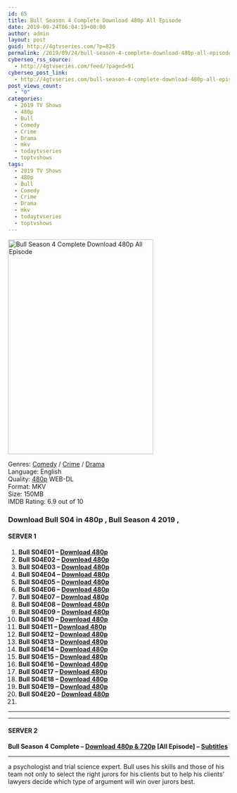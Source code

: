 ```yaml
---
id: 65
title: Bull Season 4 Complete Download 480p All Episode
date: 2019-09-24T06:04:19+00:00
author: admin
layout: post
guid: http://4gtvseries.com/?p=825
permalink: /2019/09/24/bull-season-4-complete-download-480p-all-episode-2/
cyberseo_rss_source:
  - http://4gtvseries.com/feed/?paged=91
cyberseo_post_link:
  - http://4gtvseries.com/bull-season-4-complete-download-480p-all-episode/
post_views_count:
  - "0"
categories:
  - 2019 TV Shows
  - 480p
  - Bull
  - Comedy
  - Crime
  - Drama
  - mkv
  - todaytvseries
  - toptvshows
tags:
  - 2019 TV Shows
  - 480p
  - Bull
  - Comedy
  - Crime
  - Drama
  - mkv
  - todaytvseries
  - toptvshows
---
```

<img loading="lazy" fifu-featured="1" class="aligncenter" src="https://3.bp.blogspot.com/-lz52zAwrNsE/XYmxFfj24yI/AAAAAAAAAJE/KiRArIRtO6IlT_rHVXno7IDCQw3Js_jfQCK4BGAYYCw/s1600/Bull%2BSeason%2B4.jpg" alt="Bull Season 4 Complete Download 480p All Episode" title="Bull Season 4 Complete Download 480p All Episode" width="330" height="488" />

Genres: <a href="http://4gtvseries.com/tag/comedy/" data-wpel-link="internal">Comedy</a> / <a href="http://4gtvseries.com/tag/crime/" data-wpel-link="internal">Crime</a> /&nbsp;<a href="http://4gtvseries.com/tag/drama/" data-wpel-link="internal">Drama</a>  
Language: English  
Quality:&nbsp;<a href="http://4gtvseries.com/tag/480p/" data-wpel-link="internal">480p</a> WEB-DL  
Format: MKV  
Size: 150MB  
IMDB Rating: 6.9 out of 10

### **Download Bull S04 in 480p , Bull Season 4 2019 ,&nbsp;**

#### <span><strong>SERVER 1</strong></span>

  1. **Bull S04E01 – <a href="http://slink.dl480p.xyz/GJDSovF" data-wpel-link="external" target="_blank" rel="nofollow external noopener noreferrer" class="wpel-icon-left"><i class="wpel-icon fa fa-download" aria-hidden="true"></i>Download 480p</a>**
  2. **Bull S04E02 – <a href="http://slink.dl480p.xyz/cTx7L" data-wpel-link="external" target="_blank" rel="nofollow external noopener noreferrer" class="wpel-icon-left"><i class="wpel-icon fa fa-download" aria-hidden="true"></i>Download 480p</a>**
  3. **Bull S04E03 – <a href="http://slink.dl480p.xyz/5OuGX6U" data-wpel-link="external" target="_blank" rel="nofollow external noopener noreferrer" class="wpel-icon-left"><i class="wpel-icon fa fa-download" aria-hidden="true"></i>Download 480p</a>**
  4. **Bull S04E04 – <a href="http://slink.dl480p.xyz/SATEi7a" data-wpel-link="external" target="_blank" rel="nofollow external noopener noreferrer" class="wpel-icon-left"><i class="wpel-icon fa fa-download" aria-hidden="true"></i>Download 480p</a>**
  5. **Bull S04E05 – <a href="http://slink.dl480p.xyz/JxnUw7L" data-wpel-link="external" target="_blank" rel="nofollow external noopener noreferrer" class="wpel-icon-left"><i class="wpel-icon fa fa-download" aria-hidden="true"></i>Download 480p</a>**
  6. **Bull S04E06 – <a href="http://slink.dl480p.xyz/pS2i" data-wpel-link="external" target="_blank" rel="nofollow external noopener noreferrer" class="wpel-icon-left"><i class="wpel-icon fa fa-download" aria-hidden="true"></i>Download 480p</a>**
  7. **Bull S04E07 – <a href="http://slink.dl480p.xyz/0rRC" data-wpel-link="external" target="_blank" rel="nofollow external noopener noreferrer" class="wpel-icon-left"><i class="wpel-icon fa fa-download" aria-hidden="true"></i>Download 480p</a>**
  8. **Bull S04E08 – <a href="http://slink.dl480p.xyz/I4AkY" data-wpel-link="external" target="_blank" rel="nofollow external noopener noreferrer" class="wpel-icon-left"><i class="wpel-icon fa fa-download" aria-hidden="true"></i>Download 480p</a>**
  9. **Bull S04E09 – <a href="http://slink.dl480p.xyz/kJv78YcT" data-wpel-link="external" target="_blank" rel="nofollow external noopener noreferrer" class="wpel-icon-left"><i class="wpel-icon fa fa-download" aria-hidden="true"></i>Download 480p</a>**
 10. **Bull S04E10 – <a href="http://slink.dl480p.xyz/ION0alg" data-wpel-link="external" target="_blank" rel="nofollow external noopener noreferrer" class="wpel-icon-left"><i class="wpel-icon fa fa-download" aria-hidden="true"></i>Download 480p</a>**
 11. **Bull S04E11 – <a href="http://slink.dl480p.xyz/jKczO" data-wpel-link="external" target="_blank" rel="nofollow external noopener noreferrer" class="wpel-icon-left"><i class="wpel-icon fa fa-download" aria-hidden="true"></i>Download 480p</a>**
 12. **Bull S04E12 – <a href="http://slink.dl480p.xyz/0TkRX" data-wpel-link="external" target="_blank" rel="nofollow external noopener noreferrer" class="wpel-icon-left"><i class="wpel-icon fa fa-download" aria-hidden="true"></i>Download 480p</a>**
 13. **Bull S04E13 – <a href="http://slink.dl480p.xyz/QlFzinM" data-wpel-link="external" target="_blank" rel="nofollow external noopener noreferrer" class="wpel-icon-left"><i class="wpel-icon fa fa-download" aria-hidden="true"></i>Download 480p</a>**
 14. **Bull S04E14 – <a href="http://slink.dl480p.xyz/o5mCAMS" data-wpel-link="external" target="_blank" rel="nofollow external noopener noreferrer" class="wpel-icon-left"><i class="wpel-icon fa fa-download" aria-hidden="true"></i>Download 480p</a>**
 15. **Bull S04E15 – <a href="http://slink.dl480p.xyz/iJjjlA" data-wpel-link="external" target="_blank" rel="nofollow external noopener noreferrer" class="wpel-icon-left"><i class="wpel-icon fa fa-download" aria-hidden="true"></i>Download 480p</a>**
 16. **Bull S04E16 – <a href="http://slink.dl480p.xyz/tO0xMwjR" data-wpel-link="external" target="_blank" rel="nofollow external noopener noreferrer" class="wpel-icon-left"><i class="wpel-icon fa fa-download" aria-hidden="true"></i>Download 480p</a>**
 17. **Bull S04E17 – <a href="http://slink.dl480p.xyz/4GXytWG0" data-wpel-link="external" target="_blank" rel="nofollow external noopener noreferrer" class="wpel-icon-left"><i class="wpel-icon fa fa-download" aria-hidden="true"></i>Download 480p</a>**
 18. **Bull S04E18 – <a href="http://slink.dl480p.xyz/CsX7v" data-wpel-link="external" target="_blank" rel="nofollow external noopener noreferrer" class="wpel-icon-left"><i class="wpel-icon fa fa-download" aria-hidden="true"></i>Download 480p</a>**
 19. **Bull S04E19 – <a href="http://slink.dl480p.xyz/SK5HF2X2" data-wpel-link="external" target="_blank" rel="nofollow external noopener noreferrer" class="wpel-icon-left"><i class="wpel-icon fa fa-download" aria-hidden="true"></i>Download 480p</a>**
 20. **Bull S04E20 – <a href="http://slink.dl480p.xyz/jr4Hf" data-wpel-link="external" target="_blank" rel="nofollow external noopener noreferrer" class="wpel-icon-left"><i class="wpel-icon fa fa-download" aria-hidden="true"></i>Download 480p</a>**
 21. 

* * *

* * *

#### <span><strong>SERVER 2</strong></span>

**Bull Season 4 Complete – <a href="http://dl480p.xyz/573/" data-wpel-link="external" target="_blank" rel="nofollow external noopener noreferrer" class="wpel-icon-left"><i class="wpel-icon fa fa-download" aria-hidden="true"></i>Download 480p & 720p</a> [All Episode] – <a href="https://subscene.com/subtitles/bull-forth-season" data-wpel-link="external" target="_blank" rel="nofollow external noopener noreferrer" class="wpel-icon-left"><i class="wpel-icon fa fa-download" aria-hidden="true"></i>Subtitles</a>**

* * *

a psychologist and trial science expert. Bull uses his skills and those of his team not only to select the right jurors for his clients but to help his clients’ lawyers decide which type of argument will win over jurors best.

<div align="center">
</div>